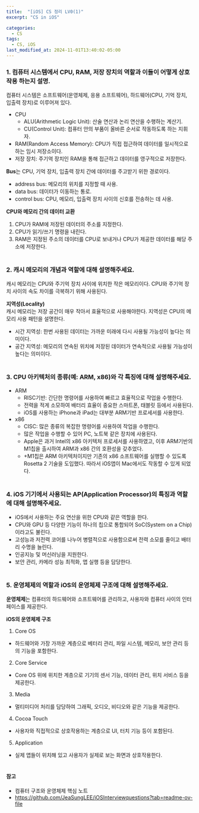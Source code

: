 ```yaml
---
title:  "[iOS] CS 정리 LV0(1)"
excerpt: "CS in iOS"

categories:
  - CS
tags:
  - CS, iOS
last_modified_at: 2024-11-01T13:40:02-05:00
---
```



### 1. 컴퓨터 시스템에서 CPU, RAM, 저장 장치의 역할과 이들이 어떻게 상호작용 하는지 설명.
컴퓨터 시스템은 소프트웨어(운영체제, 응용 소프트웨어), 하드웨어(CPU, 기억 장치, 입출력 장치)로 이루어져 있다.

- CPU
  - ALU(Arithmetic Logic Unit): 산술 연산과 논리 연산을 수행하는 계산기.
  - CU(Control Unit): 컴퓨터 안의 부품이 올바른 순서로 작동하도록 하는 지휘자.
- RAM(Random Access Memory): CPU가 직접 접근하여 데이터를 일시적으로 하는 임시 저장소이다.
- 저장 장치: 주기억 장치인 RAM을 통해 접근하고 데이터를 영구적으로 저장한다.

**Bus**는 CPU, 기억 장치, 입출력 장치 간에 데이터를 주고받기 위한 경로이다. 
- address bus: 메모리의 위치를 지정할 때 사용.
- data bus: 데이터가 이동하는 통로.
- control bus: CPU, 메모리, 입출력 장치 사이의 신호를 전송하는 데 사용.

**CPU와 메모리 간의 데이터 교환**<br>
1. CPU가 RAM에 저장된 데이터의 주소를 지정한다.
2. CPU가 읽기/쓰기 명령을 내린다.
3. RAM은 지정된 주소의 데이터를 CPU로 보내거나 CPU가 제공한 데이터를 해당 주소에 저장한다.
<br><br>

### 2. 캐시 메모리의 개념과 역할에 대해 설명해주세요.
캐시 메모리는 CPU와 주기억 장치 사이에 위치한 작은 메모리이다. 
CPU와 주기억 장치 사이의 속도 차이를 극복하기 위해 사용된다.

**지역성(Locality)**<br>
캐시 메모리는 저장 공간이 매우 작아서 효율적으로 사용해야한다. 지역성은 CPU의 메모리 사용 패턴을 설명한다.
- 시간 지역성: 한번 사용된 데이터는 가까운 미래에 다시 사용될 가능성이 높다는 의미이다.
- 공간 지역성: 메모리의 연속된 위치에 저장된 데이터가 연속적으로 사용될 가능성이 높다는 의미이다.
<br><br>

### 3. CPU 아키텍처의 종류(예: ARM, x86)와 각 특징에 대해 설명해주세요.

- ARM
  - RISC기반: 간단한 명령어를 사용하여 빠르고 효율적으로 작업을 수행한다. 
  - 전력을 적게 소모하여 배터리 효율이 중요한 스마트폰, 태블릿 등에서 사용된다.
  - iOS를 사용하는 iPhone과 iPad는 대부분 ARM기반 프로세서를 사용한다.
- x86
  - CISC: 많은 종류의 복잡한 명령어를 사용하여 작업을 수행한다.
  - 많은 작업을 수행할 수 있어 PC, 노트북 같은 장치에 사용된다.
  - Apple은 과거 Intel의 x86 아키텍처 프로세서를 사용하였고, 이후 ARM기반의 M1칩을 출시하여 ARM과 x86 간의 호환성을 갖추었다.
  - +M1칩은 ARM 아키텍처이지만 기존의 x86 소프트웨어를 실행할 수 있도록 Rosetta 2 기술을 도입했다. 따라서 iOS앱이 Mac에서도 작동할 수 있게 되었다.
<br><br>

### 4. iOS 기기에서 사용되는 AP(Application Processor)의 특징과 역할에 대해 설명해주세요.
- iOS에서 사용하는 주요 연산을 위한 CPU와 같은 역할을 한다. 
- CPU와 GPU 등 다양한 기능이 하나의 칩으로 통합되어 SoC(System on a Chip)이라고도 불린다.
- 고성능과 저전력 코어를 나누어 병렬적으로 사용함으로써 전력 소모를 줄이고 배터리 수명을 늘린다.
- 인공지능 및 머신러닝을 지원한다.
- 보안 관리, 카메라 성능 최적화, 앱 실행 등을 담당한다.
<br><br>

### 5. 운영체제의 역할과 iOS의 운영체제 구조에 대해 설명해주세요.<br>
**운영체제**는 컴퓨터의 하드웨어와 소프트웨어를 관리하고, 사용자와 컴퓨터 사이의 인터페이스를 제공한다.

**iOS의 운영체제 구조**
1. Core OS
  - 하드웨어와 가장 가까운 계층으로 베터리 관리, 파일 시스템, 메모리, 보안 관리 등의 기능을 포함한다.
2. Core Service
  - Core OS 위에 위치한 계층으로 기기의 센서 기능, 데이터 관리, 위치 서비스 등을 제공한다.
3. Media
  - 멀티미디어 처리를 담당하여 그래픽, 오디오, 비디오와 같은 기능을 제공한다.
4. Cocoa Touch
  - 사용자와 직접적으로 상호작용하는 계층으로 UI, 터치 기능 등이 포함된다.
5. Application
  - 실제 앱들이 위치해 있고 사용자가 실제로 보는 화면과 상호작용한다.
<br><br>

#### 참고
- 컴퓨터 구조와 운영체제 핵심 노트
- https://github.com/JeaSungLEE/iOSInterviewquestions?tab=readme-ov-file
